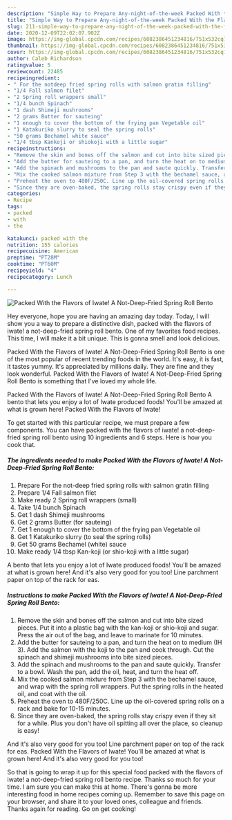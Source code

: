 ```yaml
---
description: "Simple Way to Prepare Any-night-of-the-week Packed With the Flavors of Iwate! A Not-Deep-Fried Spring Roll Bento"
title: "Simple Way to Prepare Any-night-of-the-week Packed With the Flavors of Iwate! A Not-Deep-Fried Spring Roll Bento"
slug: 211-simple-way-to-prepare-any-night-of-the-week-packed-with-the-flavors-of-iwate-a-not-deep-fried-spring-roll-bento
date: 2020-12-09T22:02:07.902Z
image: https://img-global.cpcdn.com/recipes/6082386451234816/751x532cq70/packed-with-the-flavors-of-iwate-a-not-deep-fried-spring-roll-bento-recipe-main-photo.jpg
thumbnail: https://img-global.cpcdn.com/recipes/6082386451234816/751x532cq70/packed-with-the-flavors-of-iwate-a-not-deep-fried-spring-roll-bento-recipe-main-photo.jpg
cover: https://img-global.cpcdn.com/recipes/6082386451234816/751x532cq70/packed-with-the-flavors-of-iwate-a-not-deep-fried-spring-roll-bento-recipe-main-photo.jpg
author: Caleb Richardson
ratingvalue: 5
reviewcount: 22485
recipeingredient:
- " For the notdeep fried spring rolls with salmon gratin filling"
- "1/4 Fall salmon filet"
- "2 Spring roll wrappers small"
- "1/4 bunch Spinach"
- "1 dash Shimeji mushrooms"
- "2 grams Butter for sauteing"
- "1 enough to cover the bottom of the frying pan Vegetable oil"
- "1 Katakuriko slurry to seal the spring rolls"
- "50 grams Bechamel white sauce"
- "1/4 tbsp Kankoji or shiokoji with a little sugar"
recipeinstructions:
- "Remove the skin and bones off the salmon and cut into bite sized pieces. Put it into a plastic bag with the kan-koji or shio-koji and sugar. Press the air out of the bag, and leave to marinate for 10 minutes."
- "Add the butter for sauteing to a pan, and turn the heat on to medium (IH 3). Add the salmon with the koji to the pan and cook through. Cut the spinach and shimeji mushrooms into bite sized pieces."
- "Add the spinach and mushrooms to the pan and saute quickly. Transfer to a bowl. Wash the pan, add the oil, heat, and turn the heat off."
- "Mix the cooked salmon mixture from Step 3 with the bechamel sauce, and wrap with the spring roll wrappers. Put the spring rolls in the heated oil, and coat with the oil."
- "Preheat the oven to 480F/250C. Line up the oil-covered spring rolls on a rack and bake for 10-15 minutes."
- "Since they are oven-baked, the spring rolls stay crispy even if they sit for a while. Plus you don&#39;t have oil spitting all over the place, so cleanup is easy!"
categories:
- Recipe
tags:
- packed
- with
- the

katakunci: packed with the 
nutrition: 155 calories
recipecuisine: American
preptime: "PT28M"
cooktime: "PT60M"
recipeyield: "4"
recipecategory: Lunch

---
```



![Packed With the Flavors of Iwate! A Not-Deep-Fried Spring Roll Bento](https://img-global.cpcdn.com/recipes/6082386451234816/751x532cq70/packed-with-the-flavors-of-iwate-a-not-deep-fried-spring-roll-bento-recipe-main-photo.jpg)

Hey everyone, hope you are having an amazing day today. Today, I will show you a way to prepare a distinctive dish, packed with the flavors of iwate! a not-deep-fried spring roll bento. One of my favorites food recipes. This time, I will make it a bit unique. This is gonna smell and look delicious.

Packed With the Flavors of Iwate! A Not-Deep-Fried Spring Roll Bento is one of the most popular of recent trending foods in the world. It's easy, it is fast, it tastes yummy. It's appreciated by millions daily. They are fine and they look wonderful. Packed With the Flavors of Iwate! A Not-Deep-Fried Spring Roll Bento is something that I've loved my whole life.

Packed With the Flavors of Iwate! A Not-Deep-Fried Spring Roll Bento A bento that lets you enjoy a lot of Iwate produced foods! You&#39;ll be amazed at what is grown here! Packed With the Flavors of Iwate!


To get started with this particular recipe, we must prepare a few components. You can have packed with the flavors of iwate! a not-deep-fried spring roll bento using 10 ingredients and 6 steps. Here is how you cook that.

<!--inarticleads1-->

##### The ingredients needed to make Packed With the Flavors of Iwate! A Not-Deep-Fried Spring Roll Bento:

1. Prepare  For the not-deep fried spring rolls with salmon gratin filling
1. Prepare 1/4 Fall salmon filet
1. Make ready 2 Spring roll wrappers (small)
1. Take 1/4 bunch Spinach
1. Get 1 dash Shimeji mushrooms
1. Get 2 grams Butter (for sauteing)
1. Get 1 enough to cover the bottom of the frying pan Vegetable oil
1. Get 1 Katakuriko slurry (to seal the spring rolls)
1. Get 50 grams Bechamel (white) sauce
1. Make ready 1/4 tbsp Kan-koji (or shio-koji with a little sugar)


A bento that lets you enjoy a lot of Iwate produced foods! You&#39;ll be amazed at what is grown here! And it&#39;s also very good for you too! Line parchment paper on top of the rack for eas. 

<!--inarticleads2-->

##### Instructions to make Packed With the Flavors of Iwate! A Not-Deep-Fried Spring Roll Bento:

1. Remove the skin and bones off the salmon and cut into bite sized pieces. Put it into a plastic bag with the kan-koji or shio-koji and sugar. Press the air out of the bag, and leave to marinate for 10 minutes.
1. Add the butter for sauteing to a pan, and turn the heat on to medium (IH 3). Add the salmon with the koji to the pan and cook through. Cut the spinach and shimeji mushrooms into bite sized pieces.
1. Add the spinach and mushrooms to the pan and saute quickly. Transfer to a bowl. Wash the pan, add the oil, heat, and turn the heat off.
1. Mix the cooked salmon mixture from Step 3 with the bechamel sauce, and wrap with the spring roll wrappers. Put the spring rolls in the heated oil, and coat with the oil.
1. Preheat the oven to 480F/250C. Line up the oil-covered spring rolls on a rack and bake for 10-15 minutes.
1. Since they are oven-baked, the spring rolls stay crispy even if they sit for a while. Plus you don&#39;t have oil spitting all over the place, so cleanup is easy!


And it&#39;s also very good for you too! Line parchment paper on top of the rack for eas. Packed With the Flavors of Iwate! You&#39;ll be amazed at what is grown here! And it&#39;s also very good for you too! 

So that is going to wrap it up for this special food packed with the flavors of iwate! a not-deep-fried spring roll bento recipe. Thanks so much for your time. I am sure you can make this at home. There's gonna be more interesting food in home recipes coming up. Remember to save this page on your browser, and share it to your loved ones, colleague and friends. Thanks again for reading. Go on get cooking!
